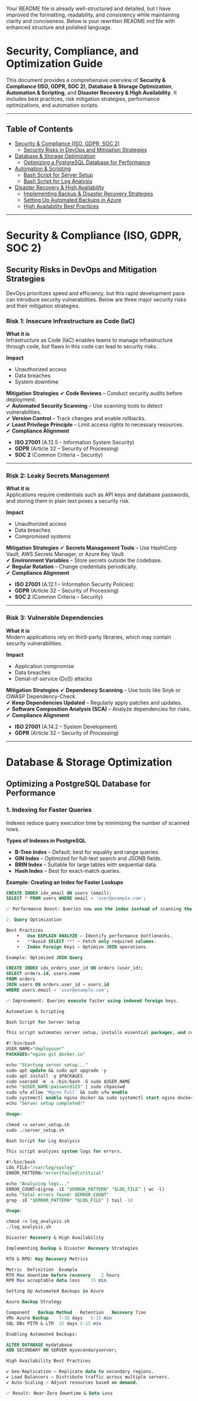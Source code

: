 Your README file is already well-structured and detailed, but I have improved the formatting, readability, and consistency while maintaining clarity and conciseness. Below is your rewritten README.md file with enhanced structure and polished language.

# Security, Compliance, and Optimization Guide

This document provides a comprehensive overview of **Security & Compliance (ISO, GDPR, SOC 2)**, **Database & Storage Optimization**, **Automation & Scripting**, and **Disaster Recovery & High Availability**. It includes best practices, risk mitigation strategies, performance optimizations, and automation scripts.

---

## Table of Contents

- [Security & Compliance (ISO, GDPR, SOC 2)](#security--compliance-iso-gdpr-soc-2)
  - [Security Risks in DevOps and Mitigation Strategies](#security-risks-in-devops-and-mitigation-strategies)
- [Database & Storage Optimization](#database--storage-optimization)
  - [Optimizing a PostgreSQL Database for Performance](#optimizing-a-postgresql-database-for-performance)
- [Automation & Scripting](#automation--scripting)
  - [Bash Script for Server Setup](#bash-script-for-server-setup)
  - [Bash Script for Log Analysis](#bash-script-for-log-analysis)
- [Disaster Recovery & High Availability](#disaster-recovery--high-availability)
  - [Implementing Backup & Disaster Recovery Strategies](#implementing-backup--disaster-recovery-strategies)
  - [Setting Up Automated Backups in Azure](#setting-up-automated-backups-in-azure)
  - [High Availability Best Practices](#high-availability-best-practices)

---

# Security & Compliance (ISO, GDPR, SOC 2)

## Security Risks in DevOps and Mitigation Strategies

DevOps prioritizes speed and efficiency, but this rapid development pace can introduce security vulnerabilities. Below are three major security risks and their mitigation strategies.

### Risk 1: Insecure Infrastructure as Code (IaC)

**What it is**  
Infrastructure as Code (IaC) enables teams to manage infrastructure through code, but flaws in this code can lead to security risks.

**Impact**
- Unauthorized access
- Data breaches
- System downtime

**Mitigation Strategies**
✔ **Code Reviews** – Conduct security audits before deployment.  
✔ **Automated Security Scanning** – Use scanning tools to detect vulnerabilities.  
✔ **Version Control** – Track changes and enable rollbacks.  
✔ **Least Privilege Principle** – Limit access rights to necessary resources.  
✔ **Compliance Alignment**  
  - **ISO 27001** (A.12.5 – Information System Security)  
  - **GDPR** (Article 32 – Security of Processing)  
  - **SOC 2** (Common Criteria – Security)  

---

### Risk 2: Leaky Secrets Management

**What it is**  
Applications require credentials such as API keys and database passwords, and storing them in plain text poses a security risk.

**Impact**
- Unauthorized access
- Data breaches
- Compromised systems

**Mitigation Strategies**
✔ **Secrets Management Tools** – Use HashiCorp Vault, AWS Secrets Manager, or Azure Key Vault.  
✔ **Environment Variables** – Store secrets outside the codebase.  
✔ **Regular Rotation** – Change credentials periodically.  
✔ **Compliance Alignment**  
  - **ISO 27001** (A.12.1 – Information Security Policies)  
  - **GDPR** (Article 32 – Security of Processing)  
  - **SOC 2** (Common Criteria – Security)  

---

### Risk 3: Vulnerable Dependencies

**What it is**  
Modern applications rely on third-party libraries, which may contain security vulnerabilities.

**Impact**
- Application compromise
- Data breaches
- Denial-of-service (DoS) attacks

**Mitigation Strategies**
✔ **Dependency Scanning** – Use tools like Snyk or OWASP Dependency-Check.  
✔ **Keep Dependencies Updated** – Regularly apply patches and updates.  
✔ **Software Composition Analysis (SCA)** – Analyze dependencies for risks.  
✔ **Compliance Alignment**  
  - **ISO 27001** (A.14.2 – System Development)  
  - **GDPR** (Article 32 – Security of Processing)  

---

# Database & Storage Optimization

## Optimizing a PostgreSQL Database for Performance

### 1. Indexing for Faster Queries
Indexes reduce query execution time by minimizing the number of scanned rows.

**Types of Indexes in PostgreSQL**  
- **B-Tree Index** – Default; best for equality and range queries.  
- **GIN Index** – Optimized for full-text search and JSONB fields.  
- **BRIN Index** – Suitable for large tables with sequential data.  
- **Hash Index** – Best for exact-match queries.  

**Example: Creating an Index for Faster Lookups**
```sql
CREATE INDEX idx_email ON users (email);
SELECT * FROM users WHERE email = 'user@example.com';

✅ Performance Boost: Queries now use the index instead of scanning the full table.

2. Query Optimization

Best Practices
	•	Use EXPLAIN ANALYZE – Identify performance bottlenecks.
	•	**Avoid SELECT *** – Fetch only required columns.
	•	Index Foreign Keys – Optimize JOIN operations.

Example: Optimized JOIN Query

CREATE INDEX idx_orders_user_id ON orders (user_id);
SELECT orders.id, users.name 
FROM orders 
JOIN users ON orders.user_id = users.id 
WHERE users.email = 'user@example.com';

✅ Improvement: Queries execute faster using indexed foreign keys.

Automation & Scripting

Bash Script for Server Setup

This script automates server setup, installs essential packages, and configures a firewall.

#!/bin/bash
USER_NAME="deployuser"
PACKAGES="nginx git docker.io"

echo "Starting server setup..."
sudo apt update && sudo apt upgrade -y
sudo apt install -y $PACKAGES
sudo useradd -m -s /bin/bash -G sudo $USER_NAME
echo "$USER_NAME:password123" | sudo chpasswd
sudo ufw allow 'Nginx Full' && sudo ufw enable
sudo systemctl enable nginx docker && sudo systemctl start nginx docker
echo "Server setup completed!"

Usage:

chmod +x server_setup.sh
sudo ./server_setup.sh

Bash Script for Log Analysis

This script analyzes system logs for errors.

#!/bin/bash
LOG_FILE="/var/log/syslog"
ERROR_PATTERN="error|failed|critical"

echo "Analyzing logs..."
ERROR_COUNT=$(grep -iE "$ERROR_PATTERN" "$LOG_FILE" | wc -l)
echo "Total errors found: $ERROR_COUNT"
grep -iE "$ERROR_PATTERN" "$LOG_FILE" | tail -10

Usage:

chmod +x log_analysis.sh
./log_analysis.sh

Disaster Recovery & High Availability

Implementing Backup & Disaster Recovery Strategies

RTO & RPO: Key Recovery Metrics

Metric	Definition	Example
RTO	Max downtime before recovery	2 hours
RPO	Max acceptable data loss	15 min

Setting Up Automated Backups in Azure

Azure Backup Strategy

Component	Backup Method	Retention	Recovery Time
VMs	Azure Backup	7-30 days	5-15 min
SQL DBs	PITR & LTR	35 days	5-15 min

Enabling Automated Backups:

ALTER DATABASE mydatabase
ADD SECONDARY ON SERVER mysecondaryserver;

High Availability Best Practices

✔ Geo-Replication – Replicate data to secondary regions.
✔ Load Balancers – Distribute traffic across multiple servers.
✔ Auto-Scaling – Adjust resources based on demand.

✅ Result: Near-Zero Downtime & Data Loss
